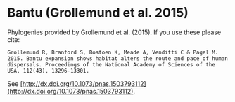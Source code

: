 # Bantu (Grollemund et al. 2015)

Phylogenies provided by Grollemund et al. (2015). If you use these please cite:

```
Grollemund R, Branford S, Bostoen K, Meade A, Venditti C & Pagel M. 2015. Bantu expansion shows habitat alters the route and pace of human dispersals. Proceedings of the National Academy of Sciences of the USA, 112(43), 13296-13301.
```

See  [http://dx.doi.org/10.1073/pnas.1503793112](http://dx.doi.org/10.1073/pnas.1503793112).

